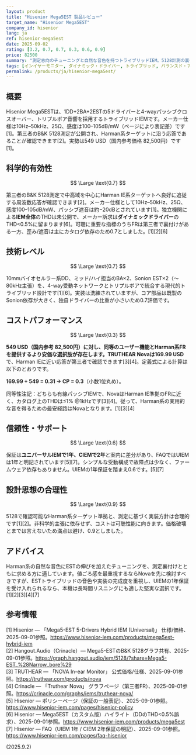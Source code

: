 ```yaml
---
layout: product
title: "Hisenior Mega5EST 製品レビュー"
target_name: "Hisenior Mega5EST"
company_id: hisenior
lang: ja
ref: hisenior-mega5est
date: 2025-09-02
rating: [3.2, 0.7, 0.7, 0.3, 0.6, 0.9]
price: 82500
summary: "測定志向のチューニングと自然な音色を持つトライブリッドIEM。5128計測の裏付けがあり実装は優秀ですが、値ごろ感は強くありません。"
tags: [インイヤーモニター, ダイナミック・ドライバー, トライブリッド, バランスド・アーマチュア, 静電型]
permalink: /products/ja/hisenior-mega5est/
---
```

## 概要

Hisenior Mega5ESTは、1DD+2BA+2ESTの5ドライバーと4-wayパッシブクロスオーバー、トリプルボア音響を採用するトライブリッドIEMです。メーカー仕様は10Hz–50kHz、25Ω、感度は100–105dB/mW（ページにより表記差）です[1]。第三者のB&K 5128測定が公開され、Harman系ターゲットに沿う応答であることが確認できます[2]。実勢は549 USD（国内参考価格 82,500円）です[1]。

## 科学的有効性

$$ \Large \text{0.7} $$

第三者のB&K 5128測定で中高域を中心にHarman IE系ターゲットへ良好に追従する周波数応答が確認できます[2]。メーカー仕様として10Hz–50kHz、25Ω、感度100–105dB/mW、パッシブ遮音は約−20dBとされています[1]。独立機関による**IEM全体**のTHDは未公開で、メーカー訴求は**ダイナミックドライバー**のTHD<0.5%に留まります[6]。可聴に重要な指標のうちFRは第三者で裏付けがある一方、歪み/遮音は主にカタログ依存のため0.7としました。[1][2][6]

## 技術レベル

$$ \Large \text{0.7} $$

10mmバイオセルラー系DD、ミッド/ハイ担当のBA×2、Sonion EST×2（〜80kHz主張）を、4-way受動ネットワークとトリプルボアで統合する現代的トライブリッド設計です[1][6]。実装は洗練されていますが、コア部品は既製のSonion依存が大きく、独自ドライバーの比重が小さいため0.7評価です。

## コストパフォーマンス

$$ \Large \text{0.3} $$

**549 USD（国内参考 82,500円）**に対し、同等のユーザー機能とHarman系FRを提供するより安価な選択肢が存在します。**TRUTHEAR Nova**は**169.99 USD**で、Harman IEに近い応答が第三者で確認できます[3][4]。定義式による計算は以下のとおりです。

**169.99 ÷ 549 = 0.31 → CP = 0.3**（小数1位丸め）。

同等性注記：どちらも有線パッシブIEMで、NovaはHarman IE準拠のFRに近く、カタログ上のTHDは≤1% @1kHzです[3][4]。従って、Harman系の実用的な音を得るための最安経路はNovaとなります。[1][3][4]

## 信頼性・サポート

$$ \Large \text{0.6} $$

保証は**ユニバーサルIEMで1年、CIEMで2年**と案内に差分があり、FAQではUIEMは1年と明記されています[5][7]。シンプルな受動構成で故障点は少なく、ファームウェア依存もありません。UIEMの1年保証を踏まえ0.6です。[5][7]

## 設計思想の合理性

$$ \Large \text{0.9} $$

5128で確認可能なHarman系ターゲット準拠と、測定に基づく実装方針は合理的です[1][2]。非科学的主張に依存せず、コストは可聴性能に向きます。価格破壊とまでは言えないため満点は避け、0.9としました。

## アドバイス

Harman系の自然な音色にESTの伸びを加えたチューニングを、測定裏付けとともに求める方に適しています。値ごろ感を最重視するならNovaを先に検討すべきですが、ESTトライブリッドの音色や実装の完成度を重視し、UIEMの1年保証を受け入れられるなら、本機は長時間リスニングにも適した堅実な選択です。[1][2][3][4][7]

## 参考情報

[1] Hisenior — 「Mega5-EST 5-Drivers Hybrid IEM (Universal)」 仕様/価格、2025-09-01参照。https://www.hisenior-iem.com/products/mega5est-hybrid-iem  
[2] Hangout.Audio（Crinacle）— Mega5-ESTのB&K 5128グラフ共有、2025-09-01参照。https://graph.hangout.audio/iem/5128/?share=Mega5-EST_%28Narrow_bore%29  
[3] TRUTHEAR — 「NOVA In-ear Monitor」 公式価格/仕様、2025-09-01参照。https://truthear.com/products/nova  
[4] Crinacle — 「Truthear Nova」 グラフページ（第三者FR）、2025-09-01参照。https://crinacle.com/graphs/iems/truthear-nova/  
[5] Hisenior — ポリシーページ（保証の一般表記）、2025-09-01参照。https://www.hisenior-iem.com/pages/hisenior-policy  
[6] Hisenior — Mega5EST（カスタム版）ハイライト（DDのTHD<0.5%訴求）、2025-09-01参照。https://www.hisenior-iem.com/products/mega5est  
[7] Hisenior — FAQ（UIEM 1年 / CIEM 2年保証の明記）、2025-09-01参照。https://www.hisenior-iem.com/pages/faq-hisenior

(2025.9.2)

